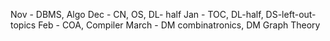 

Nov - DBMS, Algo
Dec - CN, OS, DL- half
Jan - TOC, DL-half, DS-left-out-topics
Feb - COA, Compiler
March - DM combinatronics, DM Graph Theory

